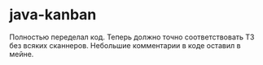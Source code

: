 # java-kanban
Полностью переделал код. Теперь должно точно соответствовать ТЗ без всяких сканнеров.
Небольшие комментарии в коде оставил в мейне.
